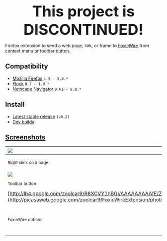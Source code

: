 <p align='center'><font size='24pt'><strong>This project is DISCONTINUED!</strong></font></p>

Firefox extension to send a web page, link, or frame to [FoxieWire](http://www.foxiewire.com/) from context menu or toolbar button.

## Compatibility ##
  * [Mozilla Firefox](http://www.mozilla.com/firefox/) `1.5 - 3.0.*`
  * [Flock](http://www.flock.com/) `0.7 - 1.0.*`
  * [Netscape Navigator](http://browser.netscape.com/) `9.0a - 9.0.*`

## Install ##
  * [Latest stable release](https://addons.mozilla.org/addon/6566) `(v0.2)`
  * [Dev builds](http://foxiewirex.googlecode.com/svn/install/)

## [Screenshots](http://picasaweb.google.com/zoolcar9/FoxieWireExtension) ##
| [![](http://lh3.google.com/zoolcar9/R8W9PI1hA_I/AAAAAAAAAdk/kHj4FCjaAZI/s144/fw-page_2.png)](http://picasaweb.google.com/zoolcar9/FoxieWireExtension/photo#5171747814872515570) | [![](http://lh4.google.com/zoolcar9/R8W9PY1hBAI/AAAAAAAAAds/GSef0QVI-ZI/s144/fw-link_2.png)](http://picasaweb.google.com/zoolcar9/FoxieWireExtension/photo#5171747819167482882) | [![](http://lh4.google.com/zoolcar9/R8W9PY1hBBI/AAAAAAAAAd0/-7Wk-co4U_4/s144/fw-frame_2.png)](http://picasaweb.google.com/zoolcar9/FoxieWireExtension/photo#5171747819167482898) |
|:--------------------------------------------------------------------------------------------------------------------------------------------------------------------------------|:--------------------------------------------------------------------------------------------------------------------------------------------------------------------------------|:---------------------------------------------------------------------------------------------------------------------------------------------------------------------------------|
| <sup>Right click on a page</sup>                                                                                                                                                | <sup>Right click on a link</sup>                                                                                                                                                | <sup>Right click on a frame/iframe</sup>                                                                                                                                         |
| [![](http://lh4.google.com/zoolcar9/R8W9PY1hBCI/AAAAAAAAAd8/VASmTlqugBE/s144/fw-button_2.png)](http://picasaweb.google.com/zoolcar9/FoxieWireExtension/photo#5171747819167482914) | [![](http://lh5.google.com/zoolcar9/R8W9Po1hBDI/AAAAAAAAAeE/4rduiPIAnZE/s144/fw-options.png)](http://picasaweb.google.com/zoolcar9/FoxieWireExtension/photo#5171747823462450226) |
| <sup>Toolbar button</sup>                                                                                                                                                       | <sup>Options menu</sup>                                                                                                                                                         |
| [http://lh4.google.com/zoolcar9/R8XCVY1hBGI/AAAAAAAAAfE/Zc7nyKypXKo/s144/FoxieWire\_Prefs2.png"](http://picasaweb.google.com/zoolcar9/FoxieWireExtension/photo#5171753419804836962) | [![](http://lh4.google.com/zoolcar9/R8XCVY1hBHI/AAAAAAAAAfM/TVJU1fvAlEQ/s144/FoxieWire_Prefs2%2BSplit_Browser.png)](http://picasaweb.google.com/zoolcar9/FoxieWireExtension/photo#5171753419804836978) |
| <sup>FoxieWire options</sup>                                                                                                                                                    | <sup>FoxieWire options with Split Browser extension installed</sup>                                                                                                             |